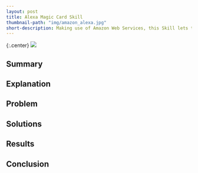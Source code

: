 ```yaml
---
layout: post
title: Alexa Magic Card Skill
thumbnail-path: "img/amazon_alexa.jpg"
short-description: Making use of Amazon Web Services, this Skill lets the user say the name of any Magic Card from Khans of Tarkir block onwards, and retrieve all printed information about that card.
---
```


{:.center}
![]({{site.baseurl}}/img/pong_welcome.JPG)

## Summary

## Explanation

## Problem

## Solutions

## Results

## Conclusion



     

































